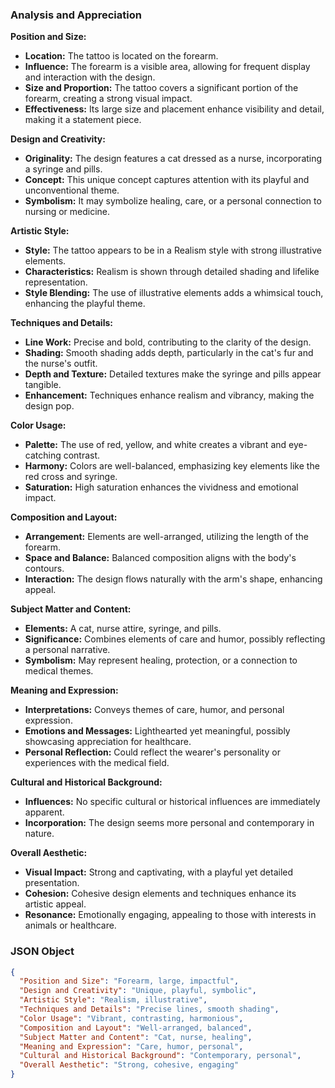 ### Analysis and Appreciation  
   
**Position and Size:**  
- **Location:** The tattoo is located on the forearm.  
- **Influence:** The forearm is a visible area, allowing for frequent display and interaction with the design.  
- **Size and Proportion:** The tattoo covers a significant portion of the forearm, creating a strong visual impact.  
- **Effectiveness:** Its large size and placement enhance visibility and detail, making it a statement piece.  
   
**Design and Creativity:**  
- **Originality:** The design features a cat dressed as a nurse, incorporating a syringe and pills.  
- **Concept:** This unique concept captures attention with its playful and unconventional theme.  
- **Symbolism:** It may symbolize healing, care, or a personal connection to nursing or medicine.  
   
**Artistic Style:**  
- **Style:** The tattoo appears to be in a Realism style with strong illustrative elements.  
- **Characteristics:** Realism is shown through detailed shading and lifelike representation.  
- **Style Blending:** The use of illustrative elements adds a whimsical touch, enhancing the playful theme.  
   
**Techniques and Details:**  
- **Line Work:** Precise and bold, contributing to the clarity of the design.  
- **Shading:** Smooth shading adds depth, particularly in the cat's fur and the nurse's outfit.  
- **Depth and Texture:** Detailed textures make the syringe and pills appear tangible.  
- **Enhancement:** Techniques enhance realism and vibrancy, making the design pop.  
   
**Color Usage:**  
- **Palette:** The use of red, yellow, and white creates a vibrant and eye-catching contrast.  
- **Harmony:** Colors are well-balanced, emphasizing key elements like the red cross and syringe.  
- **Saturation:** High saturation enhances the vividness and emotional impact.  
   
**Composition and Layout:**  
- **Arrangement:** Elements are well-arranged, utilizing the length of the forearm.  
- **Space and Balance:** Balanced composition aligns with the body's contours.  
- **Interaction:** The design flows naturally with the arm's shape, enhancing appeal.  
   
**Subject Matter and Content:**  
- **Elements:** A cat, nurse attire, syringe, and pills.  
- **Significance:** Combines elements of care and humor, possibly reflecting a personal narrative.  
- **Symbolism:** May represent healing, protection, or a connection to medical themes.  
   
**Meaning and Expression:**  
- **Interpretations:** Conveys themes of care, humor, and personal expression.  
- **Emotions and Messages:** Lighthearted yet meaningful, possibly showcasing appreciation for healthcare.  
- **Personal Reflection:** Could reflect the wearer's personality or experiences with the medical field.  
   
**Cultural and Historical Background:**  
- **Influences:** No specific cultural or historical influences are immediately apparent.  
- **Incorporation:** The design seems more personal and contemporary in nature.  
   
**Overall Aesthetic:**  
- **Visual Impact:** Strong and captivating, with a playful yet detailed presentation.  
- **Cohesion:** Cohesive design elements and techniques enhance its artistic appeal.  
- **Resonance:** Emotionally engaging, appealing to those with interests in animals or healthcare.  
   
### JSON Object  
   
```json  
{  
  "Position and Size": "Forearm, large, impactful",  
  "Design and Creativity": "Unique, playful, symbolic",  
  "Artistic Style": "Realism, illustrative",  
  "Techniques and Details": "Precise lines, smooth shading",  
  "Color Usage": "Vibrant, contrasting, harmonious",  
  "Composition and Layout": "Well-arranged, balanced",  
  "Subject Matter and Content": "Cat, nurse, healing",  
  "Meaning and Expression": "Care, humor, personal",  
  "Cultural and Historical Background": "Contemporary, personal",  
  "Overall Aesthetic": "Strong, cohesive, engaging"  
}  
```

